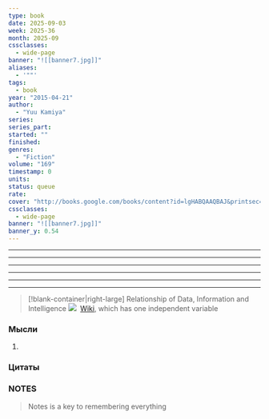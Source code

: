 ```yaml
---
type: book
date: 2025-09-03
week: 2025-36
month: 2025-09
cssclasses:
  - wide-page
banner: "![[banner7.jpg]]"
aliases:
  - '""'
tags:
  - book
year: "2015-04-21"
author:
  - "Yuu Kamiya"
series: 
series_part: 
started: ""
finished: 
genres:
  - "Fiction"
volume: "169"
timestamp: 0
units: 
status: queue
rate: 
cover: "http://books.google.com/books/content?id=lgHABQAAQBAJ&printsec=frontcover&img=1&zoom=1&edge=curl&source=gbs_api"
cssclasses:
  - wide-page
banner: "![[banner7.jpg]]"
banner_y: 0.54
---
```


---
---
---
---
---
---

> [!blank-container|right-large] Relationship of Data, Information and Intelligence
> ![](http://books.google.com/books/content?id=lgHABQAAQBAJ&printsec=frontcover&img=1&zoom=1&edge=curl&source=gbs_api)
>  [Wiki](https://en.wikipedia.org/wiki/Simple_linear_regression "Simple linear regression"), which has one independent variable

### Мысли
1. 

### Цитаты
>


### NOTES
>Notes is a key to remembering everything